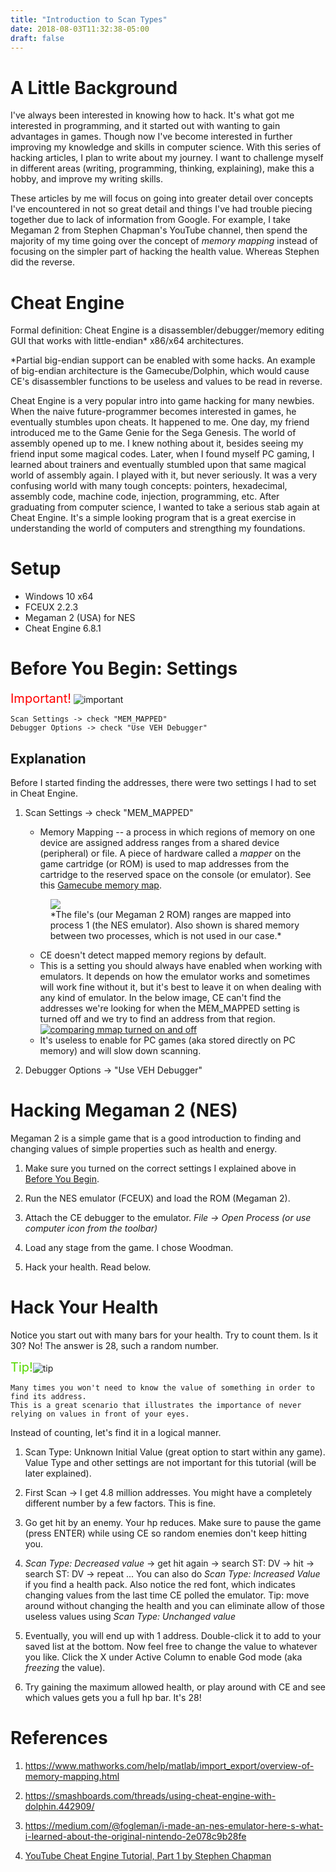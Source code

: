 ```yaml
---
title: "Introduction to Scan Types"
date: 2018-08-03T11:32:38-05:00
draft: false
---
```


# A Little Background

I've always been interested in knowing how to hack. It's what got me interested in programming, and it started out with wanting to gain advantages in games. Though now I've become interested in further improving my knowledge and skills in computer science. With this series of hacking articles, I plan to write about my journey. I want to challenge myself in different areas (writing, programming, thinking, explaining), make this a hobby, and improve my writing skills.

These articles by me will focus on going into greater detail over concepts I've encountered in not so great detail and things I've had trouble piecing together due to lack of information from Google. For example, I take  Megaman 2 from Stephen Chapman's YouTube channel, then spend the majority of my time going over the concept of *memory mapping* instead of focusing on the simpler part of hacking the health value. Whereas Stephen did the reverse.

# Cheat Engine

Formal definition: Cheat Engine is a disassembler/debugger/memory editing GUI that works with little-endian* x86/x64 architectures.

*Partial big-endian support can be enabled with some hacks. An example of big-endian architecture is the Gamecube/Dolphin, which would cause CE's disassembler functions to be useless and values to be read in reverse.

Cheat Engine is a very popular intro into game hacking for many newbies. When the naive future-programmer becomes interested in games, he eventually stumbles upon cheats. It happened to me. One day, my friend introduced me to the Game Genie for the Sega Genesis. The world of assembly opened up to me. I knew nothing about it, besides seeing my friend input some magical codes. Later, when I found myself PC gaming, I learned about trainers and eventually stumbled upon that same magical world of assembly again. I played with it, but never seriously. It was a very confusing world with many tough concepts: pointers, hexadecimal, assembly code, machine code, injection, programming, etc. After graduating from computer science, I wanted to take a serious stab again at Cheat Engine. It's a simple looking program that is a great exercise in understanding the world of computers and strengthing my foundations.

# Setup

* Windows 10 x64
* FCEUX 2.2.3
* Megaman 2 (USA) for NES
* Cheat Engine 6.8.1

# Before You Begin: Settings

<span style="color:red; font-size:20px">Important!</span> ![important][important]
```
Scan Settings -> check "MEM_MAPPED"
Debugger Options -> check "Use VEH Debugger"
```

## Explanation

Before I started finding the addresses, there were two settings I had to set in Cheat Engine.

1. Scan Settings -> check "MEM_MAPPED"
    * Memory Mapping -- a process in which regions of memory on one device are assigned address ranges from a shared device (peripheral) or file. A piece of hardware called a *mapper* on the game cartridge (or ROM) is used to map addresses from the cartridge to the reserved space on the console (or emulator). See this [Gamecube memory map].

    <figure>
        <img src="/~ef/assets/images/1/memmap1.gif"/>
        <figcaption>*The file's (our Megaman 2 ROM) ranges are mapped into process 1 (the NES emulator). Also shown is shared memory between two processes, which is not used in our case.*</figcaption>
    </figure>

    * CE doesn't detect mapped memory regions by default.
    * This is a setting you should always have enabled when working with emulators. It depends on how the emulator works and sometimes will work fine without it, but it's best to leave it on when dealing with any kind of emulator. In the below image, CE can't find the addresses we're looking for when the MEM_MAPPED setting is turned off and we try to find an address from that region. [![comparing mmap turned on and off]][comparing mmap turned on and off]
    * It's useless to enable for PC games (aka stored directly on PC memory) and will slow down scanning.
2. Debugger Options -> "Use VEH Debugger"

# Hacking Megaman 2 (NES)

Megaman 2 is a simple game that is a good introduction to finding and changing values of simple properties such as health and energy.

1. Make sure you turned on the correct settings I explained above in [Before You Begin].

2. Run the NES emulator (FCEUX) and load the ROM (Megaman 2).

3. Attach the CE debugger to the emulator. *File -> Open Process (or use computer icon from the toolbar)*

4. Load any stage from the game. I chose Woodman.

5. Hack your health. Read below.

# Hack Your Health

Notice you start out with many bars for your health. Try to count them. Is it 30? No! The answer is 28, such a random number.

<span style="color:#57D900; font-size:20px">Tip!</span>![tip][tip]
```
Many times you won't need to know the value of something in order to find its address. 
This is a great scenario that illustrates the importance of never 
relying on values in front of your eyes.
```

Instead of counting, let's find it in a logical manner.

   1. Scan Type: Unknown Initial Value (great option to start within any game). Value Type and other settings are not important for this tutorial (will be later explained).

   2. First Scan -> I get 4.8 million addresses. You might have a completely different number by a few factors. This is fine.

   3. Go get hit by an enemy. Your hp reduces. Make sure to pause the game (press ENTER) while using CE so random enemies don't keep hitting you.

   4. *Scan Type: Decreased value* -> get hit again -> search ST: DV -> hit -> search ST: DV -> repeat ... You can also do *Scan Type: Increased Value* if you find a health pack. Also notice the red font, which indicates changing values from the last time CE polled the emulator. Tip: move around without changing the health and you can eliminate allow of those useless values using *Scan Type: Unchanged value*

   5. Eventually, you will end up with 1 address. Double-click it to add to your saved list at the bottom. Now feel free to change the value to whatever you like. Click the X under Active Column to enable God mode (aka *freezing* the value).

   6. Try gaining the maximum allowed health, or play around with CE and see which values gets you a full hp bar. It's 28!

# References

1. https://www.mathworks.com/help/matlab/import_export/overview-of-memory-mapping.html

2. https://smashboards.com/threads/using-cheat-engine-with-dolphin.442909/

3. https://medium.com/@fogleman/i-made-an-nes-emulator-here-s-what-i-learned-about-the-original-nintendo-2e078c9b28fe

4. [YouTube Cheat Engine Tutorial, Part 1 by Stephen Chapman]

[Gamecube memory map]: http://www.gc-forever.com/yagcd/chap4.html#sec4
[comparing mmap turned on and off]: /~ef/assets/images/1/mmap-on-off-dolphin.png
[Before You Begin]: #before-you-begin-settings
[YouTube Cheat Engine Tutorial, Part 1 by Stephen Chapman]: https://www.youtube.com/watch?v=hgrIKUR5Hww
[memory mapping between rom and emulator]: /~ef/assets/images/1/memmap1.gif
[important]: /~ef/assets/images/1/maki-chibi.png
[tip]: /~ef/assets/images/1/kotori-chibi.png